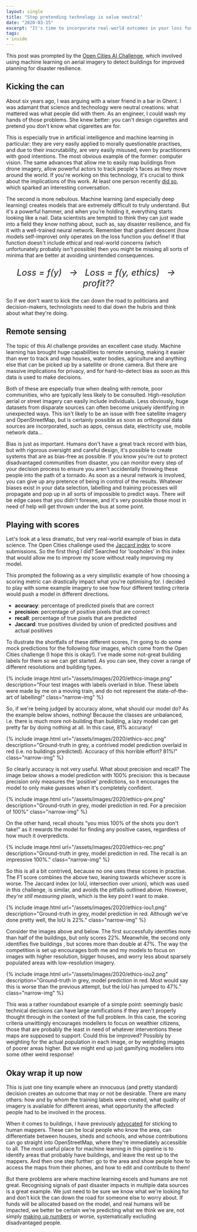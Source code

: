 ```yaml
---
layout: single
title: "Stop pretending technology is value neutral"
date: "2020-03-15"
excerpt: "It's time to incorporate real-world outcomes in your loss function."
tags:
- inside
---
```


This post was prompted by the [Open Cities AI Challenge](https://www.drivendata.org/competitions/60/building-segmentation-disaster-resilience/), which involved using machine learning on aerial imagery to detect buildings for improved planning for disaster resilience.

## Kicking the can
About six years ago, I was arguing with a wiser friend in a bar in Ghent. I was adamant that science and technology were neutral creations: what mattered was what people did with them. As an engineer, I could wash my hands of those problems. She knew better: you can't design cigarettes and pretend you don't know what cigarettes are for.

This is especially true in artificial intelligence and machine learning in particular: they are very easily applied to morally questionable practises, and due to their inscrutability, are very easily misused, even by practitioners with good intentions. The most obvious example of the former: computer vision. The same advances that allow me to easily map buildings from drone imagery, allow powerful actors to track people's faces as they move around the world. If you're working on this technology, it's crucial to think about the implications of this work. At least one person recently [did so](https://twitter.com/pjreddie/status/1230524770350817280), which sparked an interesting conversation.

The second is more nebulous. Machine learning (and especially deep learning) creates models that are extremely difficult to truly understand. But it's a powerful hammer, and when you're holding it, everything starts looking like a nail. Data scientists are tempted to think they can just wade into a field they know nothing about, such as, say disaster resilience, and fix it with a well-trained neural network. Remember that gradient descent (how models self-improve) only operates on the loss function you define! If that function doesn't include ethical and real-world concerns (which unfortunately probably isn't possible) then  you might be missing all sorts of minima that are better at avoiding unintended consequences.

<p align="center" style="font-size:24px;"><em>Loss = f(y) &nbsp; &#8594; &nbsp; Loss = f(y, ethics) &nbsp; &#8594; &nbsp; profit??</em></p>

So if we don't want to kick the can down the road to politicians and decision-makers, technologists need to dial down the hubris and think about what they're doing.

## Remote sensing
The topic of this AI challenge provides an excellent case study. Machine learning has brought huge capabilities to remote sensing, making it easier than ever to track and map houses, water bodies, agriculture and anything else that can be picked up by a satellite or drone camera. But there are massive implications for privacy, and for hard-to-detect bias as soon as this data is used to make decisions.

Both of these are especially true when dealing with remote, poor communities, who are typically less likely to be consulted. High-resolution aerial or street imagery can easily include individuals. Less obviously, huge datasets from disparate sources can often become uniquely identifying in unexpected ways. This isn't likely to be an issue with free satellite imagery and OpenStreetMap, but is certainly possible as soon as orthogonal data sources are incorporated, such as apps, census data, electricity use, mobile network data...

Bias is just as important. Humans don't have a great track record with bias, but with rigorous oversight and careful design, it's possible to create systems that are as bias-free as possible. If you know you're out to protect disadvantaged communities from disaster,  you can monitor every step of your decision process to ensure you aren't accidentally throwing these people into the path of a tornado. As soon as a neural network is involved, you can give up any pretence of being in control of the results. Whatever biases exist in your data selection, labelling and training processes will propagate and pop up in all sorts of impossible to predict ways. There *will* be edge cases that you didn't foresee, and it's very possible those most in need of help will get thrown under the bus at some point.

## Playing with scores
Let's look at a less dramatic, but very real-world example of bias in data science. The Open Cities challenge used the [Jaccard index](https://en.wikipedia.org/wiki/Jaccard_index) to score submissions. So the first thing I did? Searched for 'loopholes' in this index that would allow me to improve my score without really improving my model.

This prompted the following as a very simplistic example of how choosing a scoring metric can drastically impact what you're optimising for. I decided to play with some example imagery to see how four different testing criteria would push a model in different directions.

- **accuracy**: percentage of predicted pixels that are correct
- **precision**: percentage of positive pixels that are correct
- **recall**: percentage of true pixels that are predicted
- **Jaccard**: true positives divided by union of predicted positives and actual positives

To illustrate the shortfalls of these different scores, I'm going to do some mock predictions for the following four images, which come from the Open Cities challenge (I hope this is okay!). I've made some not-great building labels for them so we can get started. As you can see, they cover a range of different resolutions and building types.

{% include image.html url="/assets/images/2020/ethics-image.png" description="Four test images with labels overlaid in blue. These labels were made by me on a moving train, and do not represent the state-of-the-art of labelling!" class="narrow-img" %}

So, if we're being judged by accuracy alone, what should our model do? As the example below shows, nothing! Because the classes are unbalanced, i.e. there is much more not-building than building, a lazy model can get pretty far by doing nothing at all. In this case, 81% accuracy!

{% include image.html url="/assets/images/2020/ethics-acc.png" description="Ground-truth in grey, a contrived model prediction overlaid in red (i.e. no buildings predicted). Accuracy of this horrible effort? 81%!" class="narrow-img" %}

So clearly accuracy is not very useful. What about precision and recall? The image below shows a model prediction with 100% precision: this is because precision only measures the 'positive' predictions, so it encourages the model to only make guesses when it's completely confident.

{% include image.html url="/assets/images/2020/ethics-pre.png" description="Ground-truth in grey, model prediction in red. For a precision of 100%" class="narrow-img" %}

On the other hand, recall shouts "you miss 100% of the shots you don't take!" as it rewards the model for finding any positive cases, regardless of how much it overpredicts.

{% include image.html url="/assets/images/2020/ethics-rec.png" description="Ground-truth in grey, model prediction in red. The recall is an impressive 100%." class="narrow-img" %}

So this is all a bit contrived, because no one uses these scores in practise. The F1 score combines the above two, leaning towards whichever score is worse. The Jaccard index (or IoU, intersection over union), which was used in this challenge, is similar, and avoids the pitfalls outlined above. However, *they're still measuring pixels*, which is the key point I want to make.

{% include image.html url="/assets/images/2020/ethics-iou1.png" description="Ground-truth in grey, model prediction in red. Although we've done pretty well, the IoU is 22%." class="narrow-img" %}

Consider the images above and below. The first successfully identifies more than half of the buildings, but only scores 22%. Meanwhile, the second only identifies five buildings , but scores more than double at 47%. The way the competition is set up encourages both me and my models to focus on images with higher resolution, bigger houses, and worry less about sparsely populated areas with low-resolution imagery.

{% include image.html url="/assets/images/2020/ethics-iou2.png" description="Ground-truth in grey, model prediction in red. Most would say this is worse than the previous attempt, but the IoU has jumped to 47%." class="narrow-img" %}

This was a rather roundabout example of a simple point: seemingly basic technical decisions can have large ramifications if they aren't properly thought through in the context of the full problem. In this case, the scoring criteria unwittingly encourages modellers to focus on wealthier citizens, those that are probably the least in need of whatever interventions these maps are supposed to support. Could this be improved? Possibly by weighting for the actual population in each image, or by weighting images of poorer areas higher. But we might end up just gamifying modellers into some other weird response!

## Okay wrap it up now
This is just one tiny example where an innocuous (and pretty standard) decision creates an outcome that may or not be desirable. There are many others: how and by whom the training labels were created, what quality of imagery is available for different areas, what opportunity the affected people had to be involved in the process.

When it comes to buildings, I have previously [advocated](https://nextbillion.net/data-off-grid-energy-tanzania/) for sticking to human mappers. These can be local people who know the area, can differentiate between houses, sheds and schools, and whose contributions can go straight into OpenStreetMap, where they're immediately accessible to all. The most useful place for machine learning in this pipeline is to identify areas that probably have buildings, and leave the rest up to the mappers. And then one step further: go to the area and show people how to access the maps from their phones, and how to edit and contribute to them!

But there problems are where machine learning excels and humans are not great. Recognising signals of past disaster impacts in multiple data sources is a great example. We just need to be sure we know what we're looking for and don't kick the can down the road for someone else to worry about. If funds will be allocated based on the model, and real humans will be  impacted, we better be certain we're predicting what we think we are, not simply [making up numbers](https://www.theatlantic.com/technology/archive/2018/01/equivant-compas-algorithm/550646/) or worse, systematically excluding disadvantaged people.
